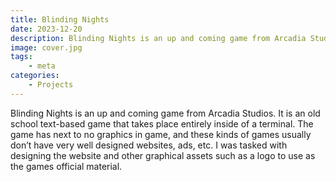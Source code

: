```yaml
---
title: Blinding Nights
date: 2023-12-20
description: Blinding Nights is an up and coming game from Arcadia Studios.
image: cover.jpg
tags: 
    - meta
categories:
    - Projects
---
```


Blinding Nights is an up and coming game from Arcadia Studios. It is an old school text-based game that takes place entirely inside of a terminal. The game has next to no graphics in game, and these kinds of games usually don’t have very well designed websites, ads, etc. I was tasked with designing the website and other graphical assets such as a logo to use as the games official material.